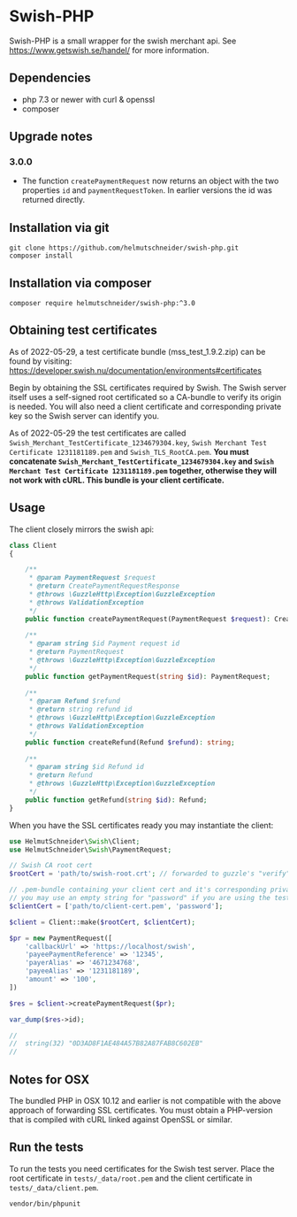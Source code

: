 # Swish-PHP
Swish-PHP is a small wrapper for the swish merchant api. See https://www.getswish.se/handel/ for more information.

## Dependencies
- php 7.3 or newer with curl & openssl
- composer

## Upgrade notes

### 3.0.0

- The function `createPaymentRequest` now returns an object with the two properties `id` and `paymentRequestToken`. In earlier versions the id was returned directly.

## Installation via git
```shell
git clone https://github.com/helmutschneider/swish-php.git
composer install
```

## Installation via composer
```shell
composer require helmutschneider/swish-php:^3.0
```

## Obtaining test certificates
As of 2022-05-29, a test certificate bundle (mss\_test\_1.9.2.zip) can be found by visiting:
https://developer.swish.nu/documentation/environments#certificates

Begin by obtaining the SSL certificates required by Swish. The Swish server itself uses a self-signed root
certificated so a CA-bundle to verify its origin is needed. You will also need a client certificate and
corresponding private key so the Swish server can identify you.

As of 2022-05-29 the test certificates are called `Swish_Merchant_TestCertificate_1234679304.key`, `Swish Merchant Test Certificate 1231181189.pem` and `Swish_TLS_RootCA.pem`.
**You must concatenate `Swish_Merchant_TestCertificate_1234679304.key` and `Swish Merchant Test Certificate 1231181189.pem` together, otherwise they will not work with cURL.
This bundle is your client certificate.**

## Usage
The client closely mirrors the swish api:
```php
class Client
{

    /**
     * @param PaymentRequest $request
     * @return CreatePaymentRequestResponse
     * @throws \GuzzleHttp\Exception\GuzzleException
     * @throws ValidationException
     */
    public function createPaymentRequest(PaymentRequest $request): CreatePaymentRequestResponse;
    
    /**
     * @param string $id Payment request id
     * @return PaymentRequest
     * @throws \GuzzleHttp\Exception\GuzzleException
     */
    public function getPaymentRequest(string $id): PaymentRequest;
    
    /**
     * @param Refund $refund
     * @return string refund id
     * @throws \GuzzleHttp\Exception\GuzzleException
     * @throws ValidationException
     */
    public function createRefund(Refund $refund): string;
    
    /**
     * @param string $id Refund id
     * @return Refund
     * @throws \GuzzleHttp\Exception\GuzzleException
     */
    public function getRefund(string $id): Refund;
}
```
When you have the SSL certificates ready you may instantiate the client:
```php
use HelmutSchneider\Swish\Client;
use HelmutSchneider\Swish\PaymentRequest;

// Swish CA root cert
$rootCert = 'path/to/swish-root.crt'; // forwarded to guzzle's "verify" option

// .pem-bundle containing your client cert and it's corresponding private key. forwarded to guzzle's "cert" option
// you may use an empty string for "password" if you are using the test certificates.
$clientCert = ['path/to/client-cert.pem', 'password'];

$client = Client::make($rootCert, $clientCert);

$pr = new PaymentRequest([
    'callbackUrl' => 'https://localhost/swish',
    'payeePaymentReference' => '12345',
    'payerAlias' => '4671234768',
    'payeeAlias' => '1231181189',
    'amount' => '100',
])

$res = $client->createPaymentRequest($pr);

var_dump($res->id);

//
//  string(32) "0D3AD8F1AE484A57B82A87FAB8C602EB"
//

```

## Notes for OSX
The bundled PHP in OSX 10.12 and earlier is not compatible with the above approach of forwarding SSL certificates. You
must obtain a PHP-version that is compiled with cURL linked against OpenSSL or similar.

## Run the tests
To run the tests you need certificates for the Swish test server. Place the root certificate in `tests/_data/root.pem` and
the client certificate in `tests/_data/client.pem`.
```shell
vendor/bin/phpunit
```
